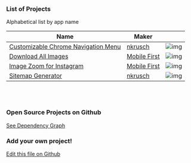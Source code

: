 ### List of Projects 

Alphabetical list by app name

| Name | Maker | &nbsp;|
| --- | --- | --- |
| [Customizable Chrome Navigation Menu][0010] | [nkrusch][0011] | ![img][0012] |
| [Download All Images][0020] | [Mobile First][0021] | ![img][0022] |
| [Image Zoom for Instagram][0040] | [Mobile First][0041] | ![img][0042] |
| [Sitemap Generator][0030]| [nkrusch][0031]| ![img][0032] |

<br/><br/>

### Open Source Projects on Github

[See Dependency Graph](https://github.com/MobileFirstLLC/extension-cli/network/dependents)


### Add your own project!

[Edit this file on Github](https://github.com/MobileFirstLLC/extension-cli/blob/master/tutorials/project-showcase.md)
 
 
<!-- ADD PROJECT LINKS HERE !
 
 XXX is project number - pad each number with up to 2 leading zeros 

 XXX0 : Webstore link 
 XXX1 : Maker url  
 XXX2 : Shild url 
 
 Lastly add a row to project table on top ! -->

[0010]: https://chrome.google.com/webstore/detail/jnmekaomnicdcpgdndekkmojfomifjal
[0011]: https://github.com/nkrusch
[0012]: https://img.shields.io/chrome-web-store/stars/jnmekaomnicdcpgdndekkmojfomifjal

[0020]: https://chrome.google.com/webstore/detail/ifipmflagepipjokmbdecpmjbibjnakm
[0021]: https://mobilefirst.me
[0022]: https://img.shields.io/chrome-web-store/users/ifipmflagepipjokmbdecpmjbibjnakm

[0030]: https://chrome.google.com/webstore/detail/hcnjemngcihnhncobgdgkkfkhmleapah
[0031]: https://github.com/nkrusch
[0032]: https://img.shields.io/chrome-web-store/users/hcnjemngcihnhncobgdgkkfkhmleapah

[0040]: https://chrome.google.com/webstore/detail/nanjbfjnlglickigikllbdkdhmkjbhhk
[0041]: https://mobilefirst.me
[0042]: https://img.shields.io/chrome-web-store/stars/nanjbfjnlglickigikllbdkdhmkjbhhk
